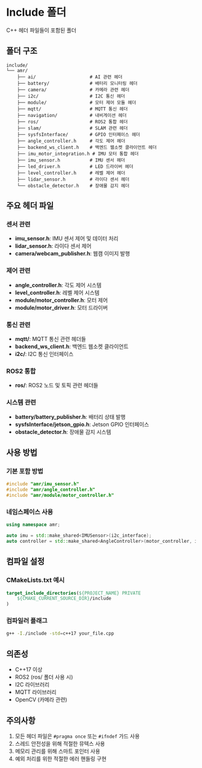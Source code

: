 # Include 폴더

C++ 헤더 파일들이 포함된 폴더

## 폴더 구조

```
include/
└── amr/
    ├── ai/                    # AI 관련 헤더
    ├── battery/               # 배터리 모니터링 헤더
    ├── camera/                # 카메라 관련 헤더
    ├── i2c/                   # I2C 통신 헤더
    ├── module/                # 모터 제어 모듈 헤더
    ├── mqtt/                  # MQTT 통신 헤더
    ├── navigation/            # 내비게이션 헤더
    ├── ros/                   # ROS2 통합 헤더
    ├── slam/                  # SLAM 관련 헤더
    ├── sysfsInterface/        # GPIO 인터페이스 헤더
    ├── angle_controller.h     # 각도 제어 헤더
    ├── backend_ws_client.h    # 백엔드 웹소켓 클라이언트 헤더
    ├── imu_motor_integration.h # IMU 모터 통합 헤더
    ├── imu_sensor.h           # IMU 센서 헤더
    ├── led_driver.h           # LED 드라이버 헤더
    ├── level_controller.h     # 레벨 제어 헤더
    ├── lidar_sensor.h         # 라이다 센서 헤더
    └── obstacle_detector.h    # 장애물 감지 헤더
```

## 주요 헤더 파일

### 센서 관련

- **imu_sensor.h**: IMU 센서 제어 및 데이터 처리
- **lidar_sensor.h**: 라이다 센서 제어
- **camera/webcam_publisher.h**: 웹캠 이미지 발행

### 제어 관련

- **angle_controller.h**: 각도 제어 시스템
- **level_controller.h**: 레벨 제어 시스템
- **module/motor_controller.h**: 모터 제어
- **module/motor_driver.h**: 모터 드라이버

### 통신 관련

- **mqtt/**: MQTT 통신 관련 헤더들
- **backend_ws_client.h**: 백엔드 웹소켓 클라이언트
- **i2c/**: I2C 통신 인터페이스

### ROS2 통합

- **ros/**: ROS2 노드 및 토픽 관련 헤더들

### 시스템 관련

- **battery/battery_publisher.h**: 배터리 상태 발행
- **sysfsInterface/jetson_gpio.h**: Jetson GPIO 인터페이스
- **obstacle_detector.h**: 장애물 감지 시스템

## 사용 방법

### 기본 포함 방법

```cpp
#include "amr/imu_sensor.h"
#include "amr/angle_controller.h"
#include "amr/module/motor_controller.h"
```

### 네임스페이스 사용

```cpp
using namespace amr;

auto imu = std::make_shared<IMUSensor>(i2c_interface);
auto controller = std::make_shared<AngleController>(motor_controller, imu);
```

## 컴파일 설정

### CMakeLists.txt 예시

```cmake
target_include_directories(${PROJECT_NAME} PRIVATE
    ${CMAKE_CURRENT_SOURCE_DIR}/include
)
```

### 컴파일러 플래그

```bash
g++ -I./include -std=c++17 your_file.cpp
```

## 의존성

- C++17 이상
- ROS2 (ros/ 폴더 사용 시)
- I2C 라이브러리
- MQTT 라이브러리
- OpenCV (카메라 관련)

## 주의사항

1. 모든 헤더 파일은 `#pragma once` 또는 `#ifndef` 가드 사용
2. 스레드 안전성을 위해 적절한 뮤텍스 사용
3. 메모리 관리를 위해 스마트 포인터 사용
4. 예외 처리를 위한 적절한 에러 핸들링 구현
